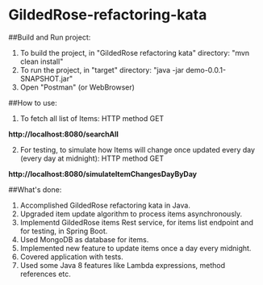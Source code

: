 # GildedRose-refactoring-kata

##Build and Run project:

1. To build the project, in "GildedRose refactoring kata" directory: "mvn clean install"
2. To run the project, in "target" directory: "java -jar demo-0.0.1-SNAPSHOT.jar"
3. Open "Postman" (or WebBrowser)

##How to use:

1. To fetch all list of Items:
HTTP method GET

**http://localhost:8080/searchAll**

2.  For testing, to simulate how Items will change once updated every day (every day at midnight):
HTTP method GET

**http://localhost:8080/simulateItemChangesDayByDay**

##What's done:

1. Accomplished GildedRose refactoring kata in Java.
2. Upgraded item update algorithm to process items asynchronously.
3. Implementd GildedRose items Rest service, for items list endpoint and for testing, in Spring Boot.
4. Used MongoDB as database for items.
5. Implemented new feature to update items once a day every midnight.
6. Covered application with tests.
7. Used some Java 8 features like Lambda expressions, method references etc.